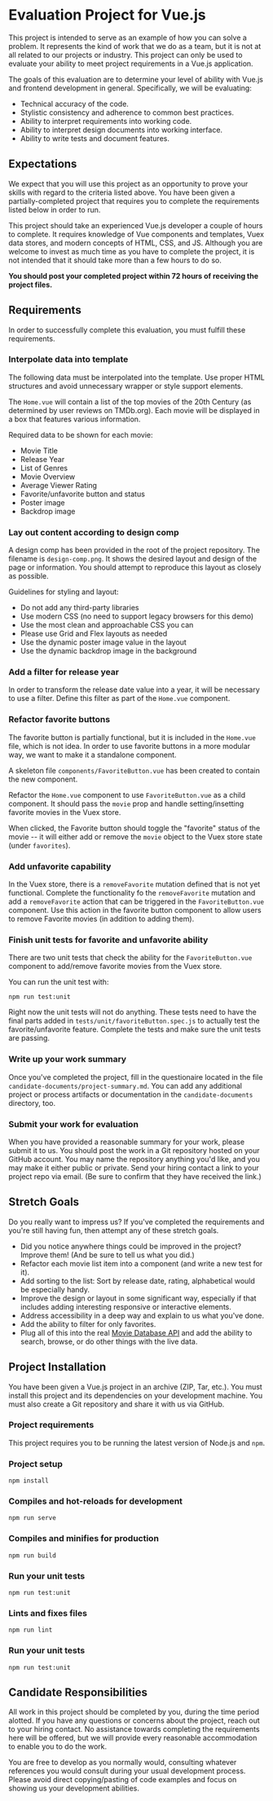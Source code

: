 # Evaluation Project for Vue.js

This project is intended to serve as an example of how you can solve a problem.
It represents the kind of work that we do as a team, but it is not at all 
related to our projects or industry. This project can only be used to evaluate
your ability to meet project requirements in a Vue.js application.

The goals of this evaluation are to determine your level of ability with Vue.js
and frontend development in general. Specifically, we will be evaluating:

* Technical accuracy of the code.
* Stylistic consistency and adherence to common best practices.
* Ability to interpret requirements into working code.
* Ability to interpret design documents into working interface.
* Ability to write tests and document features.

## Expectations
We expect that you will use this project as an opportunity to prove your skills
with regard to the criteria listed above. You have been given a 
partially-completed project that requires you to complete the requirements
listed below in order to run.

This project should take an experienced Vue.js developer a couple of hours to
complete. It requires knowledge of Vue components and templates, Vuex data 
stores, and modern concepts of HTML, CSS, and JS. Although you are welcome to 
invest as much time as you have to complete the project, it is not intended 
that it should take more than a few hours to do so.

**You should post your completed project within 72 hours of receiving the
project files.**

## Requirements

In order to successfully complete this evaluation, you must fulfill these
requirements.

### Interpolate data into template 
The following data must be interpolated into the template. Use proper HTML
structures and avoid unnecessary wrapper or style support elements.

The `Home.vue` will contain a list of the top movies of the 20th Century (as
determined by user reviews on TMDb.org). Each movie will be displayed in a box
that features various information.

Required data to be shown for each movie:

* Movie Title
* Release Year
* List of Genres
* Movie Overview
* Average Viewer Rating
* Favorite/unfavorite button and status
* Poster image
* Backdrop image

### Lay out content according to design comp
A design comp has been provided in the root of the project repository. The
filename is `design-comp.png`. It shows the desired layout and design of the
page or information. You should attempt to reproduce this layout as closely
as possible. 

Guidelines for styling and layout:

* Do not add any third-party libraries
* Use modern CSS (no need to support legacy browsers for this demo)
* Use the most clean and approachable CSS you can
* Please use Grid and Flex layouts as needed
* Use the dynamic poster image value in the layout
* Use the dynamic backdrop image in the background

### Add a filter for release year
In order to transform the release date value into a year, it will be necessary
to use a filter. Define this filter as part of the `Home.vue` component.

### Refactor favorite buttons
The favorite button is partially functional, but it is included in the 
`Home.vue` file, which is not idea. In order to use favorite buttons in a more
modular way, we want to make it a standalone component.

A skeleton file `components/FavoriteButton.vue` has been created to contain the
new component. 

Refactor the `Home.vue` component to use `FavoriteButton.vue` as a child
component. It should pass the `movie` prop and handle setting/insetting favorite
movies in the Vuex store.

When clicked, the Favorite button should toggle the "favorite" status of the 
movie -- it will either add or remove the `movie` object to the Vuex store 
state (under `favorites`).

### Add unfavorite capability
In the Vuex store, there is a `removeFavorite` mutation defined that is not 
yet functional. Complete the functionality fo the `removeFavorite` mutation and
add a `removeFavorite` action that can be triggered in the `FavoriteButton.vue`
component. Use this action in the favorite button component to allow users to 
remove Favorite movies (in addition to adding them).

### Finish unit tests for favorite and unfavorite ability
There are two unit tests that check the ability for the 
`FavoriteButton.vue` component to add/remove favorite movies from the Vuex 
store. 

You can run the unit test with:
```
npm run test:unit
```

Right now the unit tests will not do anything. These tests need to have the 
final parts added in `tests/unit/favoriteButton.spec.js` to actually test the
favorite/unfavorite feature. Complete the tests and make sure the unit tests
are passing.

### Write up your work summary
Once you've completed the project, fill in the questionaire located in the
file `candidate-documents/project-summary.md`. You can add any additional 
project or process artifacts or documentation in the `candidate-documents`
directory, too.

### Submit your work for evaluation
When you have provided a reasonable summary for your work, please submit it to 
us. You should post the work in a Git repository hosted on your GitHub account.
You may name the repository anything you'd like, and you may make it either
public or private. Send your hiring contact a link to your project repo via
email. (Be sure to confirm that they have received the link.)

## Stretch Goals

Do you really want to impress us? If you've completed the requirements and
you're still having fun, then attempt any of these stretch goals.

* Did you notice anywhere things could be improved in the project? Improve them!
(And be sure to tell us what you did.)
* Refactor each movie list item into a component (and write a new test for it).
* Add sorting to the list: Sort by release date, rating, alphabetical would be
especially handy.
* Improve the design or layout in some significant way, especially if that 
includes adding interesting responsive or interactive elements.
* Address accessibility in a deep way and explain to us what you've done.
* Add the ability to filter for only favorites.
* Plug all of this into the real [Movie Database API](https://developers.themoviedb.org/3/getting-started/introduction)
 and add the ability to search, browse, or do other things with the live data.

## Project Installation

You have been given a Vue.js project in an archive (ZIP, Tar, etc.). You must
install this project and its dependencies on your development machine. You must
also create a Git repository and share it with us via GitHub. 

### Project requirements
This project requires you to be running the latest version of Node.js and `npm`.

### Project setup
```
npm install
```

### Compiles and hot-reloads for development
```
npm run serve
```

### Compiles and minifies for production
```
npm run build
```

### Run your unit tests
```
npm run test:unit
```

### Lints and fixes files
```
npm run lint
```

### Run your unit tests
```
npm run test:unit
```


## Candidate Responsibilities
All work in this project should be completed by you, during the time period 
alotted. If you have any questions or concerns about the project, reach out to
your hiring contact. No assistance towards completing the requirements here 
will be offered, but we will provide every reasonable accommodation to enable
you to do the work.

You are free to develop as you normally would, consulting whatever references
you would consult during your usual development process. Please avoid direct
copying/pasting of code examples and focus on showing us your development
abilities.

